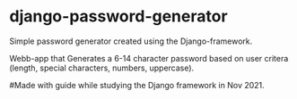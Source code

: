 # django-password-generator

Simple password generator created using the Django-framework. 

Webb-app that Generates a 6-14 character password based on user critera (length, special characters, numbers, uppercase). 



#Made with guide while studying the Django framework in Nov 2021. 

